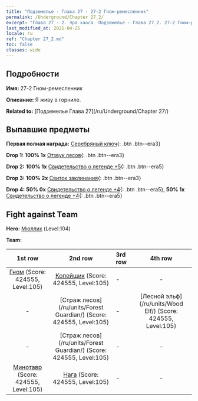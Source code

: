 ```yaml
---
title: "Подземелье - Глава 27 - 27-2 Гном-ремесленник"
permalink: /Underground/Chapter 27_2/
excerpt: "Глава 27 - 2. Эра хаоса  Подземелье - Глава 27_2. 27-2 Гном-ремесленник"
last_modified_at: 2021-04-25
locale: ru
ref: "Chapter 27_2.md"
toc: false
classes: wide
---
```


## Подробности

 **Имя:** 27-2 Гном-ремесленник

 **Описание:** Я живу в горниле.

 **Related to:** [Подземелье Глава 27](/ru/Underground/Chapter 27/)

## Выпавшие предметы

 **Первая полная награда:** [Серебряный ключ](/ItemsRU/con_693/){: .btn .btn--era3}

 **Drop 1:** **100% 1x** [Отзвук лесов](/ItemsRU/her_465/){: .btn .btn--era3}

 **Drop 2:** **100% 1x** [Свидетельство о легенде +5](/ItemsRU/mat_102/){: .btn .btn--era5}

 **Drop 3:** **100% 2x** [Свиток заклинания](/ItemsRU/con_694/){: .btn .btn--era3}

 **Drop 4:** **50% 0x** [Свидетельство о легенде +4](/ItemsRU/mat_95/){: .btn .btn--era5}, **50% 1x** [Свидетельство о легенде +4](/ItemsRU/mat_95/){: .btn .btn--era5}


## Fight against Team
 **Hero:** [Мюллих](/ru/heroes/Mullich/) (Level:104)

 **Team:**


  | 1st row | 2nd row | 3rd row | 4th row |
  |:----:|:----:|:----|:----:|
  | [Гном](/ru/units/Dwarf/) (Score: 424555, Level:105)  | [Копейщик](/ru/units/Pikeman/) (Score: 424555, Level:105)  | - | - |
  | - | [Страж лесов](/ru/units/Forest Guardian/) (Score: 424555, Level:105)  | - | [Лесной эльф](/ru/units/Wood Elf/) (Score: 424555, Level:105)  |
  | - | [Страж лесов](/ru/units/Forest Guardian/) (Score: 424555, Level:105)  | - | - |
  | [Минотавр](/ru/units/Minotaur/) (Score: 424555, Level:105)  | [Нага](/ru/units/Naga/) (Score: 424555, Level:105)  | - | - |


